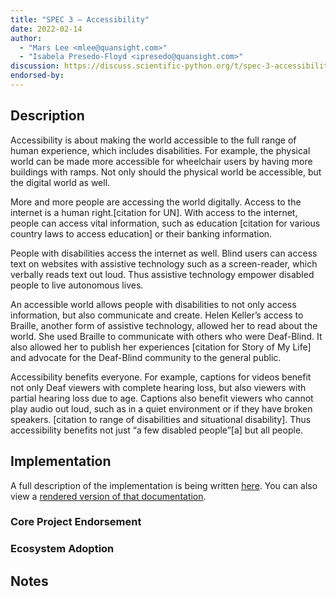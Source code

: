 ```yaml
---
title: "SPEC 3 — Accessibility"
date: 2022-02-14
author:
  - "Mars Lee <mlee@quansight.com>"
  - "Isabela Presedo-Floyd <ipresedo@quansight.com>"
discussion: https://discuss.scientific-python.org/t/spec-3-accessibility/63
endorsed-by:
---
```


## Description

<!--
Briefly and clearly describe the proposal.
Explain the general need and the advantages of this specific proposal.
If relevant, include examples of how the new functionality would be used,
intended use-cases, and pseudo-code illustrating its use.
-->

Accessibility is about making the world accessible to the full range of human experience, which includes disabilities.
For example, the physical world can be made more accessible for wheelchair users by having more buildings with ramps.
Not only should the physical world be accessible, but the digital world as well.

More and more people are accessing the world digitally.
Access to the internet is a human right.[citation for UN].
With access to the internet, people can access vital information, such as education [citation for various country laws to access education] or their banking information.

People with disabilities access the internet as well.
Blind users can access text on websites with assistive technology such as a screen-reader, which verbally reads text out loud.
Thus assistive technology empower disabled people to live autonomous lives.

An accessible world allows people with disabilities to not only access information, but also communicate and create.
Helen Keller’s access to Braille, another form of assistive technology, allowed her to read about the world.
She used Braille to communicate with others who were Deaf-Blind.
It also allowed her to publish her experiences [citation for Story of My Life] and advocate for the Deaf-Blind community to the general public.

Accessibility benefits everyone.
For example, captions for videos benefit not only Deaf viewers with complete hearing loss, but also viewers with partial hearing loss due to age.
Captions also benefit viewers who cannot play audio out loud, such as in a quiet environment or if they have broken speakers.
[citation to range of disabilities and situational disability].
Thus accessibility benefits not just “a few disabled people”[a] but all people.

## Implementation

<!--
Discuss how this would be implemented.
-->

A full description of the implementation is being written [here](https://github.com/scientific-python/accessibility.scientific-python.org).
You can also view a [rendered version of that documentation](https://accessibility.scientific-python.org).

### Core Project Endorsement

<!--
Discuss what it means for a core project to endorse this SPEC.
-->

### Ecosystem Adoption

<!--
Discuss what it means for a project to adopt this SPEC.
-->

## Notes

<!--
Include a bulleted list of annotated links, comments,
and other ancillary information as needed.
-->
